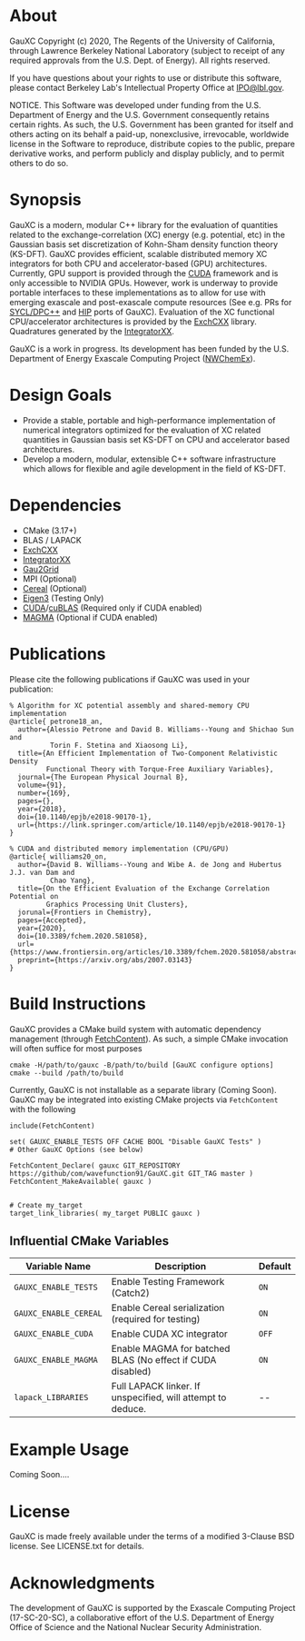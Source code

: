 # About

GauXC Copyright (c) 2020, The Regents of the University of California,
through Lawrence Berkeley National Laboratory (subject to receipt of
any required approvals from the U.S. Dept. of Energy). All rights reserved.

If you have questions about your rights to use or distribute this software,
please contact Berkeley Lab's Intellectual Property Office at
IPO@lbl.gov.

NOTICE.  This Software was developed under funding from the U.S. Department
of Energy and the U.S. Government consequently retains certain rights.  As
such, the U.S. Government has been granted for itself and others acting on
its behalf a paid-up, nonexclusive, irrevocable, worldwide license in the
Software to reproduce, distribute copies to the public, prepare derivative 
works, and perform publicly and display publicly, and to permit others to do so.

# Synopsis

GauXC is a modern, modular C++ library for the evaluation of quantities related
to the exchange-correlation (XC) energy (e.g. potential, etc) in the Gaussian
basis set discretization of Kohn-Sham density function theory (KS-DFT). GauXC
provides efficient, scalable distributed memory XC integrators for both CPU and
accelerator-based (GPU) architectures. Currently, GPU support is provided through
the [CUDA](https://docs.nvidia.com/cuda/cuda-c-programming-guide/index.html)
framework and is only accessible to NVIDIA GPUs. However, work is underway to
provide portable interfaces to these implementations as to allow for use with
emerging exascale and post-exascale compute resources (See e.g. PRs for
[SYCL/DPC++](https://github.com/wavefunction91/GauXC/pull/4) and 
[HIP](https://github.com/wavefunction91/GauXC/pull/5) ports of GauXC). Evaluation
of the XC functional CPU/accelerator architectures is provided by the
[ExchCXX](https://github.com/wavefunction91/ExchCXX) library. Quadratures generated
by the [IntegratorXX](https://github.com/wavefunction91/IntegratorXX).

GauXC is a work in progress. Its development has been funded by the U.S.
Department of Energy Exascale Computing Project 
([NWChemEx](https://github.com/NWChemEx-Project)).


# Design Goals

* Provide a stable, portable and high-performance implementation of numerical
integrators optimized for the evaluation of XC related quantities in Gaussian
basis set KS-DFT on CPU and accelerator based architectures.
* Develop a modern, modular, extensible C++ software infrastructure which allows
for flexible and agile development in the field of KS-DFT.

# Dependencies

* CMake (3.17+)
* BLAS / LAPACK
* [ExchCXX](https://github.com/wavefunction91/ExchCXX)
* [IntegratorXX](https://github.com/wavefunction91/IntegratorXX)
* [Gau2Grid](https://github.com/dgasmith/gau2grid)
* MPI (Optional)
* [Cereal](https://github.com/USCiLab/cereal) (Optional)
* [Eigen3](https://eigen.tuxfamily.org/dox/) (Testing Only)
* [CUDA](https://docs.nvidia.com/cuda/cuda-c-programming-guide/index.html)/[cuBLAS](https://docs.nvidia.com/cuda/cublas/index.html) (Required only if CUDA enabled)
* [MAGMA](https://icl.utk.edu/magma/) (Optional if CUDA enabled)


# Publications

Please cite the following publications if GauXC was used in your publication:
```
% Algorithm for XC potential assembly and shared-memory CPU implementation
@article{ petrone18_an,
  author={Alessio Petrone and David B. Williams--Young and Shichao Sun and
          Torin F. Stetina and Xiaosong Li},
  title={An Efficient Implementation of Two-Component Relativistic Density 
         Functional Theory with Torque-Free Auxiliary Variables},
  journal={The European Physical Journal B},
  volume={91},
  number={169},
  pages={},
  year={2018},
  doi={10.1140/epjb/e2018-90170-1},
  url={https://link.springer.com/article/10.1140/epjb/e2018-90170-1}
}

% CUDA and distributed memory implementation (CPU/GPU)
@article{ williams20_on,
  author={David B. Williams--Young and Wibe A. de Jong and Hubertus J.J. van Dam and
          Chao Yang},
  title={On the Efficient Evaluation of the Exchange Correlation Potential on 
         Graphics Processing Unit Clusters},
  jorunal={Frontiers in Chemistry},
  pages={Accepted},
  year={2020},
  doi={10.3389/fchem.2020.581058},
  url={https://www.frontiersin.org/articles/10.3389/fchem.2020.581058/abstract},
  preprint={https://arxiv.org/abs/2007.03143}
}
```


# Build Instructions

GauXC provides a CMake build system with automatic dependency management (through [FetchContent](https://cmake.org/cmake/help/latest/module/FetchContent.html)).
As such, a simple CMake invocation will often suffice for most purposes
```
cmake -H/path/to/gauxc -B/path/to/build [GauXC configure options]
cmake --build /path/to/build
```

Currently, GauXC is not installable as a separate library (Coming Soon). GauXC may be integrated 
into existing CMake projects via `FetchContent` with the following
```
include(FetchContent)

set( GAUXC_ENABLE_TESTS OFF CACHE BOOL "Disable GauXC Tests" )
# Other GauXC Options (see below)

FetchContent_Declare( gauxc GIT_REPOSITORY https://github/com/wavefunction91/GauXC.git GIT_TAG master )
FetchContent_MakeAvailable( gauxc )


# Create my_target
target_link_libraries( my_target PUBLIC gauxc )
```

## Influential CMake Variables

| Variable Name         | Description                                                    | Default  |
|-----------------------|----------------------------------------------------------------|----------|
| `GAUXC_ENABLE_TESTS`  | Enable Testing Framework (Catch2)                              | `ON`     |
| `GAUXC_ENABLE_CEREAL` | Enable Cereal serialization  (required for testing)            | `ON`     |
| `GAUXC_ENABLE_CUDA`   | Enable CUDA XC integrator                                      | `OFF`    |
| `GAUXC_ENABLE_MAGMA`  | Enable MAGMA for batched BLAS (No effect if CUDA disabled)     | `ON`     | 
| `lapack_LIBRARIES`    | Full LAPACK linker. If unspecified, will attempt to deduce.    |  --      |




# Example Usage

Coming Soon....


# License

GauXC is made freely available under the terms of a modified 3-Clause BSD license. See
LICENSE.txt for details.

# Acknowledgments

The development of GauXC is supported by the Exascale Computing Project
(17-SC-20-SC), a collaborative effort of the U.S. Department of Energy Office
of Science and the National Nuclear Security Administration.
